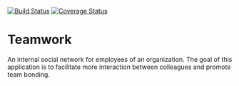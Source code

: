[![Build Status](https://travis-ci.com/markeu/Capstone-DevC.svg?branch=develop)](https://travis-ci.com/markeu/Capstone-DevC) [![Coverage Status](https://coveralls.io/repos/github/markeu/Capstone-DevC/badge.svg?branch=ft-get-feed)](https://coveralls.io/github/markeu/Capstone-DevC?branch=ft-get-feed) 

# Teamwork

An internal social network for employees of an organization. The goal of this
application is to facilitate more interaction between colleagues and promote team bonding.
